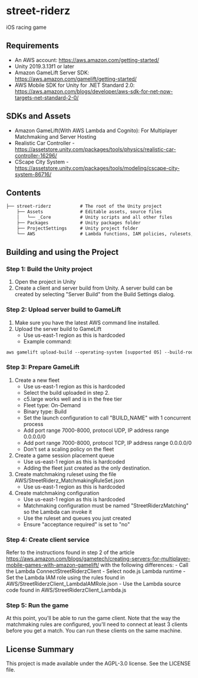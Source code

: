 # street-riderz
iOS racing game

## Requirements

- An AWS account: <https://aws.amazon.com/getting-started/>
- Unity 2019.3.13f1 or later
- Amazon GameLift Server SDK: <https://aws.amazon.com/gamelift/getting-started/>
- AWS Mobile SDK for Unity for .NET Standard 2.0: <https://aws.amazon.com/blogs/developer/aws-sdk-for-net-now-targets-net-standard-2-0/>

## SDKs and Assets
- Amazon GameLift(With AWS Lambda and Cognito): For Multiplayer Matchmaking and Server Hosting
- Realistic Car Controller  - <https://assetstore.unity.com/packages/tools/physics/realistic-car-controller-16296/>
- CScape City System - <https://assetstore.unity.com/packages/tools/modeling/cscape-city-system-86716/>

## Contents

``` html
├── street-riderz           # The root of the Unity project
    ├── Assets              # Editable assets, source files
    │   └── _Core           # Unity scripts and all other files
    ├── Packages            # Unity packages folder
    ├── ProjectSettings     # Unity project folder
    └── AWS                 # Lambda functions, IAM policies, rulesets, etc.
```

## Building and using the Project

### Step 1: Build the Unity project

1. Open the project in Unity
2. Create a client and server build from Unity. A server build can be created by selecting "Server Build" from the Build Settings dialog.

### Step 2: Upload server build to GameLift

1. Make sure you have the latest AWS command line installed.
2. Upload the server build to GameLift
    - Use us-east-1 region as this is hardcoded
    - Example command:

``` html
aws gamelift upload-build --operating-system [supported OS] --build-root [build path] --name [user-defined name of build] --build-version [user-defined build number] --region [region name]
```

### Step 3: Prepare GameLift

1. Create a new fleet
    - Use us-east-1 region as this is hardcoded
    - Select the build uploaded in step 2.
    - c5.large works well and is in the free tier
    - Fleet type: On-Demand
    - Binary type: Build
    - Set the launch configuration to call "BUILD_NAME" with 1 concurrent process
    - Add port range 7000-8000, protocol UDP, IP address range 0.0.0.0/0
    - Add port range 7000-8000, protocol TCP, IP address range 0.0.0.0/0
    - Don't set a scaling policy on the fleet
2. Create a game session placement queue
    - Use us-east-1 region as this is hardcoded
    - Adding the fleet just created as the only destination.
3. Create matchmaking ruleset using the file AWS/StreetRiderz_MatchmakingRuleSet.json
    - Use us-east-1 region as this is hardcoded
4. Create matchmaking configuration
    - Use us-east-1 region as this is hardcoded
    - Matchmaking configuration must be named "StreetRiderzMatching" so the Lambda can invoke it
    - Use the ruleset and queues you just created
    - Ensure "acceptance required" is set to "no"

### Step 4: Create client service

Refer to the instructions found in step 2 of the article 
<https://aws.amazon.com/blogs/gametech/creating-servers-for-multiplayer-mobile-games-with-amazon-gamelift/> with the following differences:
    - Call the Lambda ConnectStreetRiderzClient
    - Select node.js Lambda runtime
    - Set the Lambda IAM role using the rules found in AWS/StreetRiderzClient_LambdaIAMRole.json
    - Use the Lambda source code found in AWS/StreetRiderzClient_Lambda.js

### Step 5: Run the game

At this point, you'll be able to run the game client. Note that the way the matchmaking rules are configured, you'll need to connect at least 3 clients before you get a match. You can run these clients on the same machine.

## License Summary

This project is made available under the AGPL-3.0 license. See the LICENSE file.
